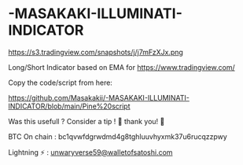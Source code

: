 # -MASAKAKI-ILLUMINATI-INDICATOR

https://s3.tradingview.com/snapshots/j/j7mFzXJx.png


Long/Short Indicator based on EMA for https://www.tradingview.com/

Copy the code/script from here:

https://github.com/Masakakii/-MASAKAKI-ILLUMINATI-INDICATOR/blob/main/Pine%20script

Was this usefull ?
Consider a tip ! 🙏 thank you! 🙏

BTC On chain : bc1qvwfdgrwdmd4g8tghluuvhyxmk37u6rucqzzpwy

Lightning ⚡️ : unwaryverse59@walletofsatoshi.com


